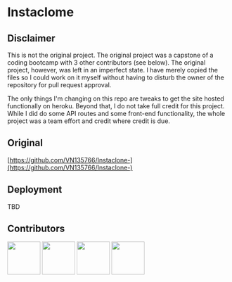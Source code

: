 # Instaclome

## Disclaimer
This is not the original project. The original project was a capstone of a coding bootcamp with 3 other contributors (see below).
The original project, however, was left in an imperfect state. I have merely copied the files so I could work on it myself without having to disturb the owner of the repository for pull request approval.

The only things I'm changing on this repo are tweaks to get the site hosted functionally on heroku. Beyond that, I do not take full credit for this project. While I did do some API routes and some front-end functionality, the whole project was a team effort and credit where credit is due.

## Original
[https://github.com/VN135766/Instaclone-](https://github.com/VN135766/Instaclone-)

## Deployment
TBD

## Contributors
[<img src="https://avatars.githubusercontent.com/u/100727488?s=400&u=67de04417074e264828299fabf74d3dd4fe71584&v=4" width="75" height="75">](https://github.com/VN135766)
[<img src="https://avatars.githubusercontent.com/u/5594847?v=4" width="75" height="75">](https://github.com/rstanbaugh)
[<img src="https://avatars.githubusercontent.com/u/13123028?v=4" width="75" height="75">](https://github.com/ProgrammingAStorm)
[<img src="https://avatars.githubusercontent.com/u/98855681?v=4" width="75" height="75">](https://github.com/AidanHauter)
